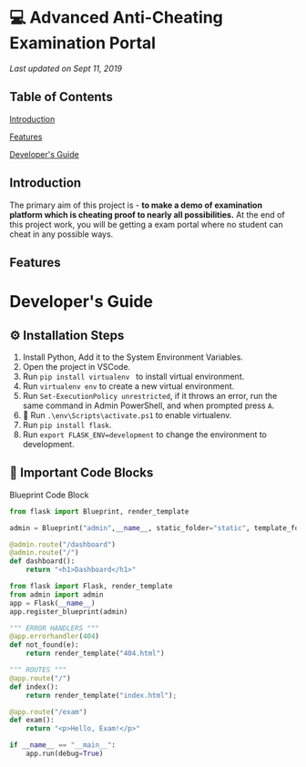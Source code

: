 # 💻 Advanced Anti-Cheating Examination Portal

*Last updated on Sept 11, 2019*

## Table of Contents

[Introduction](#introduction)

[Features](#features)

[Developer's Guide](#developers-guide)

## Introduction

The primary aim of this project is - **to make a demo of examination platform which is cheating proof to nearly all possibilities.** At the end of this project work, you will be getting a exam portal where no student can cheat in any possible ways.

## Features



# Developer's Guide

## ⚙ Installation Steps

1. Install Python, Add it to the System Environment Variables.
2. Open the project in VSCode.
3. Run `pip install virtualenv ` to install virtual environment.
4. Run `virtualenv env` to create a new virtual environment.
5. Run `Set-ExecutionPolicy unrestricted`, if it throws an error, run the same command in Admin PowerShell, and when prompted press `A`.
6. 🔸 Run `.\env\Scripts\activate.ps1` to enable virtualenv.
7. Run `pip install flask`.
8. Run `export FLASK_ENV=development` to change the environment to development.

## 🔹 Important Code Blocks

Blueprint Code Block

```python
from flask import Blueprint, render_template

admin = Blueprint("admin",__name__, static_folder="static", template_folder="templates", url_prefix="/admin")

@admin.route("/dashboard")
@admin.route("/")
def dashboard():
    return "<h1>Dashboard</h1>"
```

```python
from flask import Flask, render_template
from admin import admin
app = Flask(__name__)
app.register_blueprint(admin)

""" ERROR HANDLERS """
@app.errorhandler(404)
def not_found(e):
    return render_template("404.html")

""" ROUTES """
@app.route("/")
def index():
    return render_template("index.html");

@app.route("/exam")
def exam():
    return "<p>Hello, Exam!</p>"

if __name__ == "__main__":
    app.run(debug=True)
    
```

